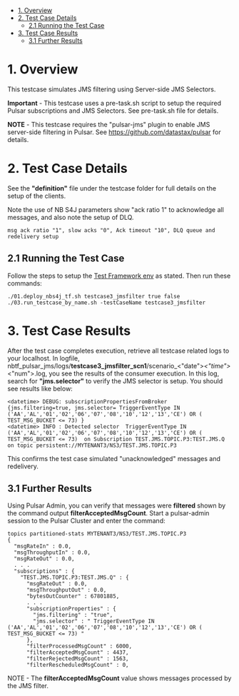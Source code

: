 
- [1. Overview](#1-overview)
- [2. Test Case Details](#2-test-case-details)
  - [2.1 Running the Test Case](#21-running-the-test-case)
- [3. Test Case Results](#3-test-case-results)
  - [3.1 Further Results](#31-further-results)
# 1. Overview
This testcase simulates JMS filtering using Server-side JMS Selectors.  

**Important** - This testcase uses a pre-task.sh script to setup the required Pulsar subscriptions and JMS Selectors. See pre-task.sh file for details.

**NOTE** - This testcase requires the "pulsar-jms" plugin to enable JMS server-side filtering in Pulsar. See https://github.com/datastax/pulsar for details.

# 2. Test Case Details
See the **"definition"** file under the testcase folder for full details on the setup of the clients.

Note the use of NB S4J parameters show "ack ratio 1" to acknowledge all messages, and also note the setup of DLQ.
```
msg ack ratio "1", slow acks "0", Ack timeout "10", DLQ queue and redelivery setup
```
## 2.1 Running the Test Case

Follow the steps to setup the [Test Framework env](../../../README.md) as stated.  Then run these commands:
```
./01.deploy_nbs4j_tf.sh testcase3_jmsfilter true false
./03.run_testcase_by_name.sh -testCaseName testcase3_jmsfilter
```

# 3. Test Case Results
After the test case completes execution, retrieve all testcase related logs to your localhost.  In logfile, nbtf_pulsar_jms/logs/**testcase3_jmsfilter_scn1**/scenario_<"date">_<"time">_<"num">.log, you see the results of the consumer execution.  In this log, search for **"jms.selector"** to verify the JMS selector is setup.  You should see results like below:
```
<datetime> DEBUG: subscriptionPropertiesFromBroker {jms.filtering=true, jms.selector= TriggerEventType IN ('AA','AL','01','02','06','07','08','10','12','13','CE') OR ( TEST_MSG_BUCKET <= 73) }
<datetime> INFO : Detected selector  TriggerEventType IN ('AA','AL','01','02','06','07','08','10','12','13','CE') OR ( TEST_MSG_BUCKET <= 73)  on Subscription TEST.JMS.TOPIC.P3:TEST.JMS.Q on topic persistent://MYTENANT3/NS3/TEST.JMS.TOPIC.P3
```
This confirms the test case simulated "unacknowledged" messages and redelivery.
## 3.1 Further Results
Using Pulsar Admin, you can verify that messages were **filtered** shown by the command output **filterAcceptedMsgCount**.  Start a pulsar-admin session to the Pulsar Cluster and enter the command:
```
topics partitioned-stats MYTENANT3/NS3/TEST.JMS.TOPIC.P3
{
  "msgRateIn" : 0.0,
  "msgThroughputIn" : 0.0,
  "msgRateOut" : 0.0,
  . . .
  "subscriptions" : {
    "TEST.JMS.TOPIC.P3:TEST.JMS.Q" : {
      "msgRateOut" : 0.0,
      "msgThroughputOut" : 0.0,
      "bytesOutCounter" : 67801885,
      . . .
      "subscriptionProperties" : {
        "jms.filtering" : "true",
        "jms.selector" : " TriggerEventType IN ('AA','AL','01','02','06','07','08','10','12','13','CE') OR ( TEST_MSG_BUCKET <= 73) "
      },
      "filterProcessedMsgCount" : 6000,
      "filterAcceptedMsgCount" : 4437,
      "filterRejectedMsgCount" : 1563,
      "filterRescheduledMsgCount" : 0,      
```
NOTE - The **filterAcceptedMsgCount** value shows messages processed by the JMS filter.
